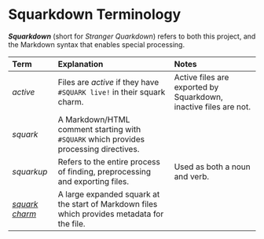 # Squarkdown Terminology

***Squarkdown*** (short for *Stranger Quarkdown*) refers to both this project, and the Markdown syntax that enables special processing.

| Term | Explanation | Notes |
| :--- | :---------- | :---- |
| *active* | Files are *active* if they have `#SQUARK live!` in their squark charm. | Active files are exported by Squarkdown, inactive files are not. |
| *squark* | A Markdown/HTML comment starting with `#SQUARK` which provides processing directives. | |
| *squarkup* | Refers to the entire process of finding, preprocessing and exporting files. | Used as both a noun and verb. | |
| [*squark charm*](file-config.md) | A large expanded squark at the start of Markdown files which provides metadata for the file. | |
